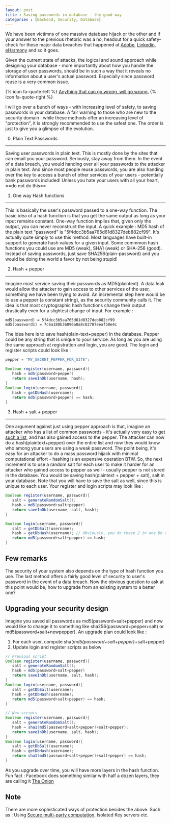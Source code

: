```yaml
---
layout: post
title : Saving passwords in database - the good way
categories : [Backend, Security, Database]
---
```


We have been victimns of one massive database hijack or the other and if your answer to the previous rhetoric was a no, headout for a quick safety-check for these major data breaches that happened at [Adobe][adobe-hack], [Linkedin](linkedin-hack), [eHarmony](eHarmony-hack) and so it goes.

Given the current state of attacks, the logical and sound approach while designing your database - more importantly about how you handle the storage of user passwords, should be in such a way that it reveals no information about a user's actual password. Especially since password reuse is a very common issue.

{% icon fa-quote-left %} [Anything that can go wrong, will go wrong.][murphys-law] {% icon fa-quote-right %}

I will go over a bunch of ways - with increasing level of safety, to saving passwords in your database. A fair warning to those who are new to the security domain : while these methods offer an increasing level of "protection", it is strongly recommended to use the safest one. The order is just to give you a glimpse of the evolution.


0. Plain Text Passwords
---------------------------
Saving user passwords in plain text. This is mostly done by the sites that can email you your password. Seriously, stay away from them. In the event of a data breach, you would handing over all your passwords to the attacker in plain text. And since most people reuse passwords, you are also handing over the key to access a bunch of other services of your users - potentially bank passwords included! Unless you hate your users with all your heart, ==do not do this==


1. One way Hash functions
--------------------------
This is basically the user's password passed to a one-way function. The basic idea of a hash function is that you get the same output as long as your input remains constant. One-way function implies that, given only the output, you can never reconstruct the input. A quick example : MD5 hash of the plain text "password" is "5f4dcc3b5aa765d61d8327deb882cf99". It's actually quite simply to use this method. Most languages have built-in support to generate hash values for a given input. Some commmon hash functions you could use are MD5 (weak), SHA1 (weak) or SHA-256 (good). Instead of saving passwords, just save SHA256(plain-password) and you would be doing the world a favor by not being stupid!


2. Hash + pepper
-------------------------
Imagine most service saving their passwords as MD5(plaintext). A data leak would allow the attacker to gain access to other services of the user, something we have been trying to avoid. An incremental step here would be to use a pepper (a constant string), as the security community calls it. The idea is that most cryptographic hash functions change their output drastically even for a slightest change of input. For example : 

```
md5(password) = 5f4dcc3b5aa765d61d8327deb882cf99
md5(password1) = 7c6a180b36896a0a8c02787eeafb0e4c

```
The idea here is to save hash(plain-text+pepper) in the database. Pepper could be any string that is unique to your service. As long as you are using the same approach at registration and login, you are good. The login and register scripts could look like :

```java
pepper = "MY_SECRET_PEPPER_FOR_SITE";

Boolean register(username, password){
   hash = md5(password+pepper)
   return saveInDb(username, hash);
}
Boolean login(username, password){
   hash = getDbHash(username);
   return md5(password+pepper) == hash;
}

```


3. Hash + salt + pepper
------------------------
One argument against just using pepper approach is that, imagine an attacker who has a list of common passwords - it's actually very easy to get [such a list][common-passwords], and has also gained access to the pepper. The attacker can now do a hash(plaintext+pepper) over the entire list and now they would know who among your users are using a weak password. The point being, it's easy for an attacker to do a mass password hijack with minimal computational effort - hashing is an expensive operation BTW. So, the next increment is to use a random salt for each user to make it harder for an attacker who gained access to pepper as well - usually pepper is not stored in the database. You would be saving hash(plaintext + pepper + salt), salt in your database. Note that you will have to save the salt as well, since this is unique to each user. Your register and login scripts may look like :

```java
Boolean register(username, password){
   salt = generateRandomSalt();
   hash = md5(password+salt+pepper)
   return saveInDb(username, salt, hash);
}

Boolean login(username, password){
   salt = getDbSalt(username);
   hash = getDbHash(username); // Obviously, you do these 2 in one Db read call
   return md5(password+salt+pepper) == hash;
}
```


Few remarks
------------------
The security of your system also depends on the type of hash function you use. The last method offers a fairly good level of security to user's password in the event of a data breach. Now the obvious question to ask at this point would be, how to upgrade from an existing system to a better one?


Upgrading your security design
-----------------------------
Imagine you saved all passwords as md5(password+salt+pepper) and now would like to change it to something like sha256(password+pepper+salt) or md5(password+salt+newpepper). An upgrade plan could look like :

 1. For each user, compute sha(_md5(password+salt+pepper)_+salt+pepper)
 2. Update login and register scripts as below

```java
// Previous script
Boolean register(username, password){
   salt = generateRandomSalt();
   hash = md5(password+salt+pepper)
   return saveInDb(username, salt, hash);
}
Boolean login(username, password){
   salt = getDbSalt(username);
   hash = getDbHash(username);
   return md5(password+salt+pepper) == hash;
}

// New scripts
Boolean register(username, password){
   salt = generateRandomSalt();
   hash = sha1(md5(password+salt+pepper)+salt+pepper);
   return saveInDb(username, salt, hash);
}
Boolean login(username, password){
   salt = getDbSalt(username);
   hash = getDbHash(username);
   return sha1(md5(password+salt+pepper)+salt+pepper) == hash;
}

```

As you upgrade over time, you will have more layers in the hash function. Fun fact : Facebook does something similar with half a dozen layers, they are calling it [The Onion][fb-the-onion]


Note
-----------------
There are more sophisticated ways of protection besides the above. Such as : Using [Secure multi-party computation][Secure_multi-party_computation], Isolated Key servers etc. 


[adobe-hack]: https://lastpass.com/adobe/
[Linkedin]: https://lastpass.com/linkedin/
[eHarmony-hack]: https://lastpass.com/eharmony/
[murphys-law]: https://en.wikipedia.org/wiki/Murphy%27s_law
[common-passwords]: http://www.passwordrandom.com/most-popular-passwords
[Secure_multi-party_computation]: https://en.wikipedia.org/wiki/Secure_multi-party_computation
[fb-the-onion]: https://twitter.com/filosottile/status/552830697942319105
